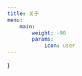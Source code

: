 ```yaml
---
title: 关于
menu:
    main: 
        weight: -90
        params:
            icon: user
---
```



<link rel="stylesheet" href="https://npm.elemecdn.com/sakura-halo@1.3.8/1.3.4/source/lib/botui/botui-theme-default.css">
<link href="https://npm.elemecdn.com/sakura-halo@1.3.8/1.3.4/source/lib/botui/botui.min.css" rel="stylesheet" type="text/css" />
<script src="https://npm.elemecdn.com/sakura-halo@1.3.8/1.3.4/source/lib/botui/vue.min.js"></script>
<div id="my-botui-app"></div>
<script>window.onload=function(){
document.body.innerHTML+="<script src='https://npm.elemecdn.com/sakura-halo@1.3.8/1.3.4/source/lib/botui/botui.min.js' ></script><script src='https://npm.elemecdn.com/sakura-halo@1.3.8/1.3.4/source/lib/botui/own-bot.js' ></script>
}</script>
